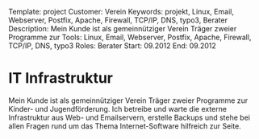 Template: project
Customer: Verein
Keywords: projekt, Linux, Email, Webserver, Postfix, Apache, Firewall, TCP/IP, DNS, typo3, Berater
Description: Mein Kunde ist als gemeinnütziger Verein Träger zweier Programme zur
Tools: Linux, Email, Webserver, Postfix, Apache, Firewall, TCP/IP, DNS, typo3
Roles: Berater
Start: 09.2012
End: 09.2012

# IT Infrastruktur

Mein Kunde ist als gemeinnütziger Verein Träger zweier Programme zur Kinder- und Jugendförderung. Ich betreibe und warte die externe Infrastruktur aus Web- und Emailservern, erstelle Backups und stehe bei allen Fragen rund um das Thema Internet-Software hilfreich zur Seite.


